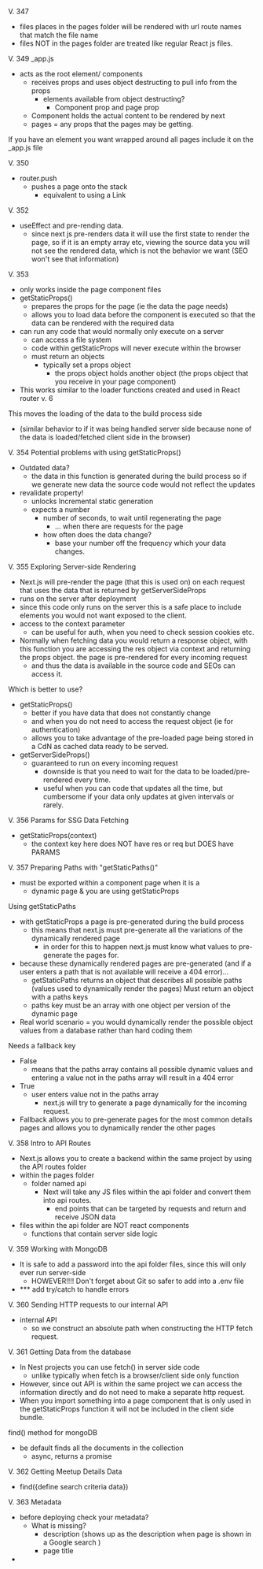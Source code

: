 V. 347 
- files places in the pages folder will be rendered with url route names that match the file name 
- files NOT in the pages folder are treated like regular React js files. 

V. 349 
_app.js
- acts as the root element/ components 
  - receives props and uses object destructing to pull info from the props
    - elements available from object destructing? 
      - Component prop and page prop
  - Component holds the actual content to be rendered by next 
  - pages = any props that the pages may be getting. 

If you have an element you want wrapped around all pages include it on the _app.js file 

V. 350 
- router.push 
  - pushes a page onto the stack 
    - equivalent to using a Link 

V. 352
- useEffect and pre-rending data. 
  - since next js pre-renders data it will use the first state to render the page, so if it is an empty array etc, viewing the source data you will not see the rendered data, which is not the behavior we want (SEO won't see that information)

V. 353
- only works inside the page component files 
- getStaticProps()
  - prepares the props for the page (ie the data the page needs)
  - allows you to load data before the component is executed so that the data can be rendered with the required data
- can run any code that would normally only execute on a server
  - can access a file system
  - code within getStaticProps will never execute within the browser 
  - must return an objects 
    - typically set a props object
      - the props object holds another object (the props object that you receive in your page component)
- This works similar to the loader functions created and used in React router v. 6

This moves the loading of the data to the build process side 
- (similar behavior to if it was being handled server side because none of the data is loaded/fetched client side in the browser)

V. 354 
Potential problems with using getStaticProps()
- Outdated data? 
  - the data in this function is generated during the build process so if we generate new data the source code would not reflect the updates 
- revalidate property! 
  - unlocks Incremental static generation 
  - expects a number 
    - number of seconds, to wait until regenerating the page
      - ... when there are requests for the page
    - how often does the data change? 
      - base your number off the frequency which your data changes. 

V. 355 Exploring Server-side Rendering 
- Next.js will pre-render the page (that this is used on) on each request that uses the data that is returned by getServerSideProps
- runs on the server after deployment
- since this code only runs on the server this is a safe place to include elements you would not want exposed to the client. 
- access to the context parameter 
  - can be useful for auth, when you need to check session cookies etc. 
- Normally when fetching data you would return a response object, with this function you are accessing the res object via context and returning the props object.
the page is pre-rendered for every incoming request 
  - and thus the data is available in the source code and SEOs can access it. 

Which is better to use? 
- getStaticProps()
  - better if you have data that does not constantly change
  - and when you do not need to access the request object (ie for authentication)
  - allows you to take advantage of the pre-loaded page being stored in a CdN as cached data ready to be served. 
- getServerSideProps()
  - guaranteed to run on every incoming request
    - downside is that you need to wait for the data to be loaded/pre-rendered every time. 
    - useful when you can code that updates all the time, but cumbersome if your data only updates at given intervals or rarely. 

V. 356 Params for SSG Data Fetching 
- getStaticProps(context)
  - the context key here does NOT have res or req but DOES have PARAMS

V. 357 Preparing Paths with "getStaticPaths()" 
- must be exported within a component page when it is a 
  - dynamic page & you are using getStaticProps 

Using getStaticPaths 
- with getStaticProps a page is pre-generated during the build process
  - this means that next.js must pre-generate all the variations of the dynamically rendered page 
    - in order for this to happen next.js must know what values to pre-generate the pages for. 
- because these dynamically rendered pages are pre-generated (and if a user enters a path that is not available will receive a 404 error)...
  - getStaticPaths returns an object that describes all possible paths (values used to dynamically render the pages)
Must return an object with a paths keys
  - paths key must be an array with one object per version of the dynamic page
- Real world scenario = you would dynamically render the possible object values from a database rather than hard coding them 

Needs a fallback key 
- False 
  - means that the paths array contains all possible dynamic values and entering a value not in the paths array will result in a 404 error
- True 
  - user enters value not in the paths array
    - next.js will try to generate a page dynamically for the incoming request. 
- Fallback allows you to pre-generate pages for the most common details pages and allows you to dynamically render the other pages 

V. 358 Intro to API Routes 
- Next.js allows you to create a backend within the same project by using the API routes folder 
- within the pages folder 
  - folder named api 
    - Next will take any JS files within the api folder and convert them into api routes. 
      - end points that can be targeted by requests and return and receive JSON data
- files within the api folder are NOT react components 
  - functions that contain server side logic 

V. 359 Working with MongoDB
- It is safe to add a password into the api folder files, since this will only ever run server-side 
  - HOWEVER!!!! Don't forget about Git so safer to add into a .env file 
- *** add try/catch to handle errors 

V. 360 Sending HTTP requests to our internal API 
- internal API 
  - so we construct an absolute path when constructing the HTTP fetch request. 

V. 361 Getting Data from the database
- In Nest projects you can use fetch() in server side code 
  - unlike typically when fetch is a browser/client side only function
- However, since out API is within the same project we can access the information directly and do not need to make a separate http request. 
- When you import something into a page component that is only used in the getStaticProps function it will not be included in the client side bundle.

find() method for mongoDB 
- be default finds all the documents in the collection 
  - async, returns a promise 

V. 362 Getting Meetup Details Data
- find({define search criteria data})

V. 363 Metadata
- before deploying check your metadata? 
  - What is missing? 
    - description (shows up as the description when page is shown in a Google search )
    - page title
- 
